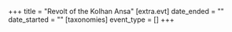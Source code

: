 +++
title = "Revolt of the Kolhan Ansa"
[extra.evt]
date_ended = ""
date_started = ""
[taxonomies]
event_type = []
+++

